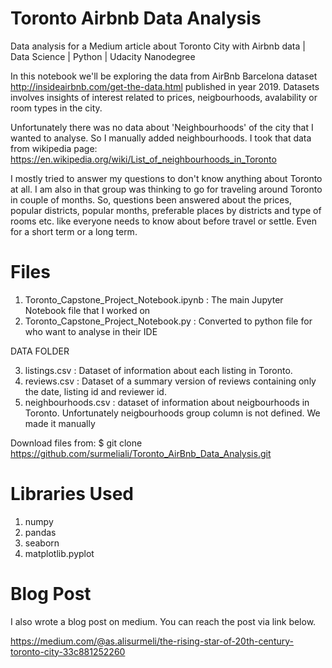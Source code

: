 # Toronto Airbnb Data Analysis


Data analysis for a Medium article about Toronto City with Airbnb data | Data Science | Python | Udacity Nanodegree

In this notebook we'll be exploring the data from AirBnb Barcelona dataset http://insideairbnb.com/get-the-data.html published in year 2019. Datasets involves insights of interest related to prices, neigbourhoods, avalability or room types in the city.

Unfortunately there was no data about 'Neighbourhoods' of the city that I wanted to analyse. So I manually added neighbourhoods. I took that data from wikipedia page: https://en.wikipedia.org/wiki/List_of_neighbourhoods_in_Toronto

I mostly tried to answer my questions to don't know anything about Toronto at all. I am also in that group was thinking to go for traveling around Toronto in couple of months. So, questions been answered about the prices, popular districts, popular months, preferable places by districts and type of rooms etc. like everyone needs to know about before travel or settle. Even for a short term or a long term.


# Files


1. Toronto_Capstone_Project_Notebook.ipynb : The main Jupyter Notebook file that I worked on 
2. Toronto_Capstone_Project_Notebook.py : Converted to python file for who want to analyse in their IDE

DATA FOLDER

3. listings.csv : Dataset of information about each listing in Toronto.
4. reviews.csv  : Dataset of a summary version of reviews containing only the date, listing id and reviewer id.
5. neighbourhoods.csv : dataset of information about neigbourhoods in Toronto. 
   Unfortunately neigbourhoods group column is not defined. We made it manually

Download files from:
$ git clone https://github.com/surmeliali/Toronto_AirBnb_Data_Analysis.git


# Libraries Used


1. numpy
2. pandas
3. seaborn
4. matplotlib.pyplot


# Blog Post

I also wrote a blog post on medium. You can reach the post via link below.

https://medium.com/@as.alisurmeli/the-rising-star-of-20th-century-toronto-city-33c881252260



